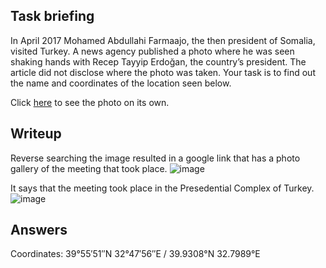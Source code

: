 ## Task briefing
In April 2017 Mohamed Abdullahi Farmaajo, the then president of Somalia, visited Turkey. A news agency published a photo where he was seen shaking hands with Recep Tayyip Erdoğan, the country’s president. The article did not disclose where the photo was taken. Your task is to find out the name and coordinates of the location seen below.


Click [here](https://gralhix.com/wp-content/uploads/2023/08/osint-exercise-003-picture.jpg) to see the photo on its own.

## Writeup
Reverse searching the image resulted in a google link that has a photo gallery of the meeting that took place.
![image](https://github.com/AKripper/COPS-CSOC/assets/167231621/ec602045-d507-4c0c-84c3-2be258f913b0)

It says that the meeting took place in the Presedential Complex of Turkey.
![image](https://github.com/AKripper/COPS-CSOC/assets/167231621/2fca46df-563a-4e10-915a-8b582142d413)

## Answers
Coordinates: 39°55′51″N 32°47′56″E﻿ / ﻿39.9308°N 32.7989°E
